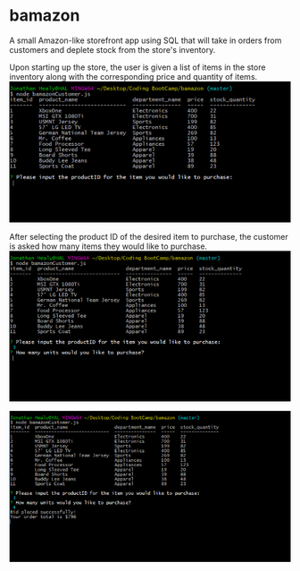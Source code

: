 # bamazon
A small Amazon-like storefront app using SQL that will take in orders from customers and deplete stock from the store's inventory.



Upon starting up the store, the user is given a list of items in the store inventory along with the corresponding price and quantity of items. 
![alt text](https://github.com/jheal006/bamazon/blob/master/assets/Capture1.PNG)

After selecting the product ID of the desired item to purchase, the customer is asked how many items they would like to purchase.
![alt text](https://github.com/jheal006/bamazon/blob/master/assets/Capture2.PNG)




![alt text](https://github.com/jheal006/bamazon/blob/master/assets/Capture3.PNG)

